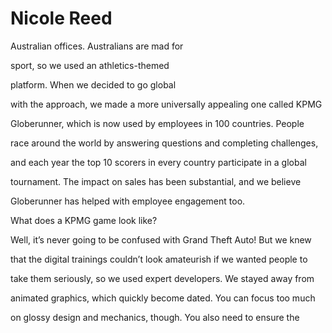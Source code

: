 # Nicole Reed

Australian offices. Australians are mad for

sport, so we used an athletics-themed

platform. When we decided to go global

with the approach, we made a more universally appealing one called KPMG

Globerunner, which is now used by employees in 100 countries. People

race around the world by answering questions and completing challenges,

and each year the top 10 scorers in every country participate in a global

tournament. The impact on sales has been substantial, and we believe

Globerunner has helped with employee engagement too.

What does a KPMG game look like?

Well, it’s never going to be confused with Grand Theft Auto! But we knew

that the digital trainings couldn’t look amateurish if we wanted people to

take them seriously, so we used expert developers. We stayed away from

animated graphics, which quickly become dated. You can focus too much

on glossy design and mechanics, though. You also need to ensure the